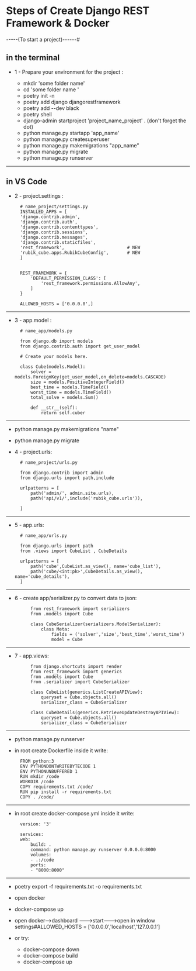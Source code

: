 # Steps of Create Django REST Framework & Docker

-----(To start a project)------#

## in the terminal

- 1 - Prepare your environment for the project :

    - mkdir 'some folder name'
    - cd 'some folder name '
    - poetry init -n
    - poetry add django djangorestframework
    - poetry add --dev black
    - poetry shell
    - django-admin startproject 'project_name_project' .  (don't forget the dot)
    - python manage.py startapp 'app_name'
    - python manage.py createsuperuser
    - python manage.py makemigrations "app_name"
    - python manage.py migrate
    - python manage.py runserver

---

## in VS Code

- 2 - project.settings :

        # name_project/settings.py
        INSTALLED_APPS = [
        'django.contrib.admin',
        'django.contrib.auth',
        'django.contrib.contenttypes',
        'django.contrib.sessions',
        'django.contrib.messages',
        'django.contrib.staticfiles',
        'rest_framework',                        # NEW
        'rubik_cube.apps.RubikCubeConfig',       # NEW
        ]


        REST_FRAMEWORK = {
            'DEFAULT_PERMISSION_CLASS': [
                'rest_framework.permissions.AllowAny',
            ]
        }

        ALLOWED_HOSTS = ['0.0.0.0',]

---

- 3 - app.model :

        # name_app/models.py

        from django.db import models
        from django.contrib.auth import get_user_model

        # Create your models here.

        class Cube(models.Model):
            solver = models.ForeignKey(get_user_model,on_delete=models.CASCADE)
            size = models.PositiveIntegerField()
            best_time = models.TimeField()
            worst_time = models.TimeField()
            total_solve = models.Sum()

            def __str__(self):
                return self.cuber

---

- python manage.py makemigrations "name"

- python manage.py migrate

- 4 - project.urls:

        # name_project/urls.py

        from django.contrib import admin
        from django.urls import path,include

        urlpatterns = [
            path('admin/', admin.site.urls),
            path('api/v1/',include('rubik_cube.urls')),

        ]

---

- 5 - app.urls:

        # name_app/urls.py

        from django.urls import path
        from .views import CubeList , CubeDetails

        urlpatterns = [
            path('cube',CubeList.as_view(), name='cube_list'),
            path('cube/<int:pk>',CubeDetails.as_view(), name='cube_details'),
        ]

---

- 6 - create app/serializer.py to convert data to json:

            from rest_framework import serializers
            from .models import Cube

            class CubeSerializer(serializers.ModelSerializer):
                class Meta:
                    fields = ('solver','size','best_time','worst_time')
                    model = Cube

---

- 7 - app.views:

            from django.shortcuts import render
            from rest_framework import generics
            from .models import Cube
            from .serializer import CubeSerializer

            class CubeList(generics.ListCreateAPIView):
                queryset = Cube.objects.all()
                serializer_class = CubeSerializer

            class CubeDetails(generics.RetrieveUpdateDestroyAPIView):
                queryset = Cube.objects.all()
                serializer_class = CubeSerializer

---

- python manage.py runserver

- in root create Dockerfile inside it write:

        FROM python:3
        ENV PYTHONDONTWRITEBYTECODE 1
        ENV PYTHONUNBUFFERED 1
        RUN mkdir /code
        WORKDIR /code
        COPY requirements.txt /code/
        RUN pip install -r requirements.txt
        COPY . /code/

---

- in root create docker-compose.yml inside it write:

        version: '3'

        services:
        web:
            build: .
            command: python manage.py runserver 0.0.0.0:8000
            volumes:
            - .:/code
            ports:
            - "8000:8000"

---

- poetry export -f requirements.txt -o requirements.txt

- open docker

- docker-compose up

- open docker-->dashboard --->start--->open in window settings#ALLOWED_HOSTS = ['0.0.0.0','localhost','127.0.0.1']

- or try:
    - docker-compose down
    - docker-compose build
    - docker-compose up